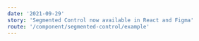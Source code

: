 ```yaml
---
date: '2021-09-29'
story: 'Segmented Control now available in React and Figma'
route: '/component/segmented-control/example'
---
```

